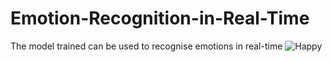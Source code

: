 # Emotion-Recognition-in-Real-Time

The model trained can be used to recognise emotions in real-time
![Happy](/images/happy.png|width="100")
